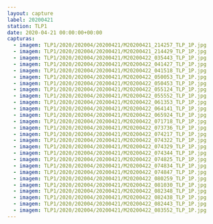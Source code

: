 ```yaml
---
layout: capture
label: 20200421
station: TLP1
date: 2020-04-21 00:00:00+00:00
capturas:
  - imagem: TLP1/2020/202004/20200421/M20200421_214257_TLP_1P.jpg
  - imagem: TLP1/2020/202004/20200421/M20200421_214429_TLP_1P.jpg
  - imagem: TLP1/2020/202004/20200421/M20200422_035443_TLP_1P.jpg
  - imagem: TLP1/2020/202004/20200421/M20200422_041427_TLP_1P.jpg
  - imagem: TLP1/2020/202004/20200421/M20200422_041518_TLP_1P.jpg
  - imagem: TLP1/2020/202004/20200421/M20200422_050053_TLP_1P.jpg
  - imagem: TLP1/2020/202004/20200421/M20200422_050453_TLP_1P.jpg
  - imagem: TLP1/2020/202004/20200421/M20200422_055124_TLP_1P.jpg
  - imagem: TLP1/2020/202004/20200421/M20200422_055552_TLP_1P.jpg
  - imagem: TLP1/2020/202004/20200421/M20200422_061353_TLP_1P.jpg
  - imagem: TLP1/2020/202004/20200421/M20200422_064141_TLP_1P.jpg
  - imagem: TLP1/2020/202004/20200421/M20200422_065924_TLP_1P.jpg
  - imagem: TLP1/2020/202004/20200421/M20200422_071718_TLP_1P.jpg
  - imagem: TLP1/2020/202004/20200421/M20200422_073736_TLP_1P.jpg
  - imagem: TLP1/2020/202004/20200421/M20200422_074217_TLP_1P.jpg
  - imagem: TLP1/2020/202004/20200421/M20200422_074322_TLP_1P.jpg
  - imagem: TLP1/2020/202004/20200421/M20200422_074329_TLP_1P.jpg
  - imagem: TLP1/2020/202004/20200421/M20200422_074344_TLP_1P.jpg
  - imagem: TLP1/2020/202004/20200421/M20200422_074825_TLP_1P.jpg
  - imagem: TLP1/2020/202004/20200421/M20200422_074834_TLP_1P.jpg
  - imagem: TLP1/2020/202004/20200421/M20200422_074847_TLP_1P.jpg
  - imagem: TLP1/2020/202004/20200421/M20200422_080259_TLP_1P.jpg
  - imagem: TLP1/2020/202004/20200421/M20200422_081030_TLP_1P.jpg
  - imagem: TLP1/2020/202004/20200421/M20200422_082348_TLP_1P.jpg
  - imagem: TLP1/2020/202004/20200421/M20200422_082438_TLP_1P.jpg
  - imagem: TLP1/2020/202004/20200421/M20200422_082443_TLP_1P.jpg
  - imagem: TLP1/2020/202004/20200421/M20200422_083552_TLP_1P.jpg
---
```

